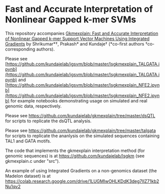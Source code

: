 # Fast and Accurate Interpretation of Nonlinear Gapped k-mer SVMs

This repository accompanies [Gkmexplain: Fast and Accurate Interpretation of Nonlinear Gapped k-mer Support Vector Machines Using Integrated Gradients](https://www.biorxiv.org/content/early/2018/11/06/457606) by Shrikumar\*†, Prakash\* and Kundaje† (\*co-first authors †co-corresponding authors).

Please see [https://github.com/kundajelab/igsvm/blob/master/lsgkmexplain_TALGATA.ipynb](https://github.com/kundajelab/igsvm/blob/master/lsgkmexplain_TALGATA.ipynb) and [https://github.com/kundajelab/igsvm/blob/master/lsgkmexplain_NFE2.ipynb](https://github.com/kundajelab/igsvm/blob/master/lsgkmexplain_NFE2.ipynb) for example notebooks demonstrating usage on simulated and real genomic data, respectively.

Please see https://github.com/kundajelab/gkmexplain/tree/master/dsQTL for scripts to replicate the dsQTL analysis.

Please see https://github.com/kundajelab/gkmexplain/tree/master/talgata for scripts to replicate the ananlysis on the simulated sequences containing TAL1 and GATA motifs.

The code that implements the gkmexplain interpretation method (for genomic sequences) is at https://github.com/kundajelab/lsgkm (see gkmexplain.c under "src").

An example of using Integrated Gradients on a non-genomics dataset (the Madelon dataset) is at https://colab.research.google.com/drive/1LUGMIwOHLKDdK3deg7IIZ71kb2Nu1qv2
